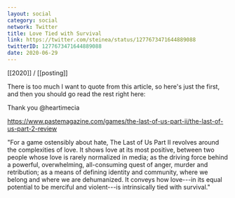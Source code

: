 ```yaml
---
layout: social
category: social
network: Twitter
title: Love Tied with Survival
link: https://twitter.com/steinea/status/1277673471644889088
twitterID: 1277673471644889088
date: 2020-06-29
---
```


[[2020]] / [[posting]]

There is too much I want to quote from this article, so here's just the first, and then you should go read the rest right here:

Thank you @heartimecia

<https://www.pastemagazine.com/games/the-last-of-us-part-ii/the-last-of-us-part-2-review>

"For a game ostensibly about hate, The Last of Us Part II revolves around the complexities of love. It shows love at its most positive, between two people whose love is rarely normalized in media; as the driving force behind a powerful, overwhelming, all-consuming quest of anger, murder and retribution; as a means of defining identity and community, where we belong and where we are dehumanized. It conveys how love---in its equal potential to be merciful and violent---is intrinsically tied with survival."
